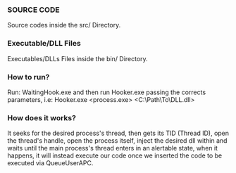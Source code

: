 ### SOURCE CODE ###
Source codes inside the src/ Directory.

### Executable/DLL Files ###
Executables/DLLs Files inside the bin/ Directory.

### How to run? ###
Run: WaitingHook.exe and then run Hooker.exe passing the corrects parameters, i.e: Hooker.exe <process.exe> <C:\Path\To\DLL.dll>

### How does it works? ###
It seeks for the desired process's thread, then gets its TID (Thread ID), open the thread's handle, open the process itself, inject the desired dll within and waits until the main process's thread enters in an alertable state, when it happens, it will instead execute our code once we inserted the code to be executed via QueueUserAPC.
